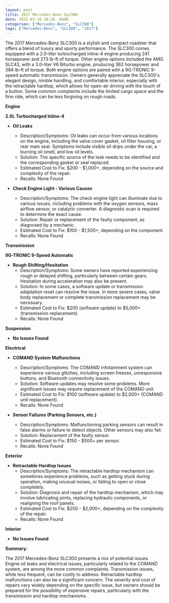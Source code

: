 ```yaml
---
layout: post
title: 2017 Mercedes-Benz SLC300
date: 2025-03-19 10:29 -0400
categories: ["Mercedes-Benz", "SLC300"]
tags: ["Mercedes-Benz", "SLC300", "2017"]
---
```

The 2017 Mercedes-Benz SLC300 is a stylish and compact roadster that offers a blend of luxury and sporty performance. The SLC300 comes equipped with a 2.0-liter turbocharged inline-4 engine producing 241 horsepower and 273 lb-ft of torque. Other engine options included the AMG SLC43, with a 3.0-liter V6 Biturbo engine, producing 362 horsepower and 384 lb-ft of torque. Both engine options are paired with a 9G-TRONIC 9-speed automatic transmission. Owners generally appreciate the SLC300's elegant design, nimble handling, and comfortable interior, especially with the retractable hardtop, which allows for open-air driving with the touch of a button. Some common complaints include the limited cargo space and the firm ride, which can be less forgiving on rough roads.

**Engine**

**2.0L Turbocharged Inline-4**

* **Oil Leaks**
    * Description/Symptoms: Oil leaks can occur from various locations on the engine, including the valve cover gasket, oil filter housing, or rear main seal. Symptoms include visible oil drips under the car, a burning oil smell, and low oil levels.
    * Solution: The specific source of the leak needs to be identified and the corresponding gasket or seal replaced.
    * Estimated Cost to Fix: $200 - $1,000+, depending on the source and complexity of the repair.
    * Recalls: None Found

* **Check Engine Light - Various Causes**
    * Description/Symptoms: The check engine light can illuminate due to various issues, including problems with the oxygen sensors, mass airflow sensor, or catalytic converter. A diagnostic scan is required to determine the exact cause.
    * Solution: Repair or replacement of the faulty component, as diagnosed by a mechanic.
    * Estimated Cost to Fix: $100 - $1,500+, depending on the component.
    * Recalls: None Found

**Transmission**

**9G-TRONIC 9-Speed Automatic**

* **Rough Shifting/Hesitation**
    * Description/Symptoms: Some owners have reported experiencing rough or delayed shifting, particularly between certain gears. Hesitation during acceleration may also be present.
    * Solution: In some cases, a software update or transmission adaptation reset can resolve the issue. In more severe cases, valve body replacement or complete transmission replacement may be necessary.
    * Estimated Cost to Fix: $200 (software update) to $5,000+ (transmission replacement).
    * Recalls: None Found

**Suspension**

* **No Issues Found**

**Electrical**

* **COMAND System Malfunctions**
    * Description/Symptoms: The COMAND infotainment system can experience various glitches, including screen freezes, unresponsive buttons, and Bluetooth connectivity issues.
    * Solution: Software updates may resolve some problems. More significant issues may require replacement of the COMAND unit.
    * Estimated Cost to Fix: $100 (software update) to $2,000+ (COMAND unit replacement).
    * Recalls: None Found

* **Sensor Failures (Parking Sensors, etc.)**
    * Description/Symptoms: Malfunctioning parking sensors can result in false alarms or failure to detect objects. Other sensors may also fail.
    * Solution: Replacement of the faulty sensor.
    * Estimated Cost to Fix: $150 - $500+ per sensor.
    * Recalls: None Found

**Exterior**

* **Retractable Hardtop Issues**
    * Description/Symptoms: The retractable hardtop mechanism can sometimes experience problems, such as getting stuck during operation, making unusual noises, or failing to open or close completely.
    * Solution: Diagnosis and repair of the hardtop mechanism, which may involve lubricating joints, replacing hydraulic components, or realigning the roof panels.
    * Estimated Cost to Fix: $200 - $2,000+, depending on the complexity of the repair.
    * Recalls: None Found

**Interior**

* **No Issues Found**

**Summary:**

The 2017 Mercedes-Benz SLC300 presents a mix of potential issues. Engine oil leaks and electrical issues, particularly related to the COMAND system, are among the more common complaints. Transmission issues, while less frequent, can be costly to address. Retractable hardtop malfunctions can also be a significant concern. The severity and cost of repairs vary widely depending on the specific issue, but owners should be prepared for the possibility of expensive repairs, particularly with the transmission and hardtop mechanisms.

